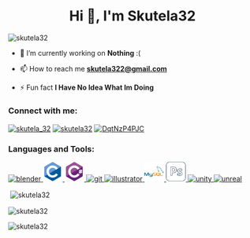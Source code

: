<h1 align="center">Hi 👋, I'm Skutela32</h1>
<p align="left"> <img src="https://komarev.com/ghpvc/?username=skutela32&label=Profile%20views&color=0e75b6&style=flat-square" alt="skutela32" /> </p>

- 🔭 I’m currently working on **Nothing** :(

- 📫 How to reach me **skutela322@gmail.com**

- ⚡ Fun fact **I Have No Idea What Im Doing**

<h3 align="left">Connect with me:</h3>
<p align="left">
<a href="https://instagram.com/skutela_32" target="blank"><img align="center" src="https://raw.githubusercontent.com/rahuldkjain/github-profile-readme-generator/master/src/images/icons/Social/instagram.svg" alt="skutela_32" height="30" width="40" /></a>
<a href="https://www.youtube.com/c/skutela32" target="blank"><img align="center" src="https://raw.githubusercontent.com/rahuldkjain/github-profile-readme-generator/master/src/images/icons/Social/youtube.svg" alt="skutela32" height="30" width="40" /></a>
<a href="https://discord.gg/DqtNzP4PJC" target="blank"><img align="center" src="https://raw.githubusercontent.com/rahuldkjain/github-profile-readme-generator/master/src/images/icons/Social/discord.svg" alt="DqtNzP4PJC" height="30" width="40" /></a>
</p>

<h3 align="left">Languages and Tools:</h3>
<p align="left"> <a href="https://www.blender.org/" target="_blank" rel="noreferrer"> <img src="https://download.blender.org/branding/community/blender_community_badge_white.svg" alt="blender" width="40" height="40"/> </a> <a href="https://www.cprogramming.com/" target="_blank" rel="noreferrer"> <img src="https://raw.githubusercontent.com/devicons/devicon/master/icons/c/c-original.svg" alt="c" width="40" height="40"/> </a> <a href="https://www.w3schools.com/cs/" target="_blank" rel="noreferrer"> <img src="https://raw.githubusercontent.com/devicons/devicon/master/icons/csharp/csharp-original.svg" alt="csharp" width="40" height="40"/> </a> <a href="https://git-scm.com/" target="_blank" rel="noreferrer"> <img src="https://www.vectorlogo.zone/logos/git-scm/git-scm-icon.svg" alt="git" width="40" height="40"/> </a> <a href="https://www.adobe.com/in/products/illustrator.html" target="_blank" rel="noreferrer"> <img src="https://www.vectorlogo.zone/logos/adobe_illustrator/adobe_illustrator-icon.svg" alt="illustrator" width="40" height="40"/> </a> <a href="https://www.mysql.com/" target="_blank" rel="noreferrer"> <img src="https://raw.githubusercontent.com/devicons/devicon/master/icons/mysql/mysql-original-wordmark.svg" alt="mysql" width="40" height="40"/> </a> <a href="https://www.photoshop.com/en" target="_blank" rel="noreferrer"> <img src="https://raw.githubusercontent.com/devicons/devicon/master/icons/photoshop/photoshop-line.svg" alt="photoshop" width="40" height="40"/> </a> <a href="https://unity.com/" target="_blank" rel="noreferrer"> <img src="https://www.vectorlogo.zone/logos/unity3d/unity3d-icon.svg" alt="unity" width="40" height="40"/> </a> <a href="https://unrealengine.com/" target="_blank" rel="noreferrer"> <img src="https://raw.githubusercontent.com/kenangundogan/fontisto/036b7eca71aab1bef8e6a0518f7329f13ed62f6b/icons/svg/brand/unreal-engine.svg" alt="unreal" width="40" height="40"/> </a> </p>


<p>&nbsp;<img align="center" src="https://github-readme-stats-skutela32s-projects.vercel.app/api?username=skutela32&show_icons=true&theme=dark&locale=en" alt="skutela32" /></p>

<p><img align="center" src="https://github-readme-streak-stats.herokuapp.com/?user=skutela32&theme=dark" alt="skutela32" /></p>

<p><img align="left" src="https://github-readme-stats-skutela32s-projects.vercel.app/api/top-langs?username=skutela32&show_icons=true&theme=dark&locale=en&layout=compact" alt="skutela32" /></p>
